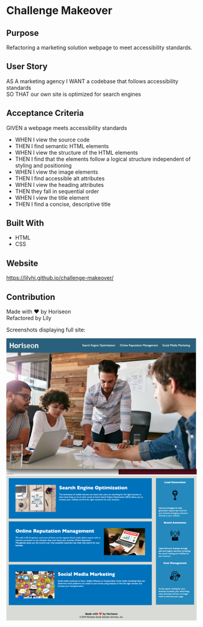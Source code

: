 # Challenge Makeover

## Purpose

Refactoring a marketing solution webpage to meet accessibility standards.

## User Story

AS A marketing agency
I WANT a codebase that follows accessibility standards</br>
SO THAT our own site is optimized for search engines</br>

## Acceptance Criteria

GIVEN a webpage meets accessibility standards
* WHEN I view the source code
* THEN I find semantic HTML elements
* WHEN I view the structure of the HTML elements
* THEN I find that the elements follow a logical structure independent of styling and positioning
* WHEN I view the image elements
* THEN I find accessible alt attributes
* WHEN I view the heading attributes
* THEN they fall in sequential order
* WHEN I view the title element
* THEN I find a concise, descriptive title


## Built With 
* HTML
* CSS

## Website
https://lilyhi.github.io/challenge-makeover/

## Contribution
Made with ❤️ by Horiseon</br>
Refactored by Lily

Screenshots displaying full site:

![Screenshot top half of Horiseon](./assets/images/Horiseon1.png)
![Screenshot bottom half of Horiseon](./assets/images/Horiseon2.png)

